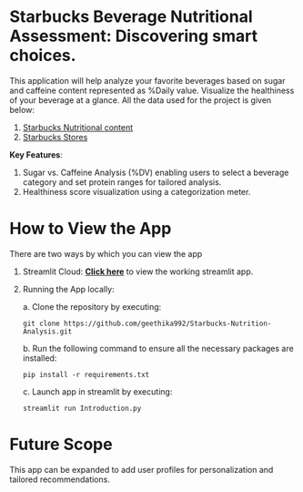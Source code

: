 # Starbucks Beverage Nutritional Assessment: Discovering smart choices.
This application will help analyze your favorite beverages based on sugar and caffeine content represented as %Daily value. 
Visualize the healthiness of your beverage at a glance. 
All the data used for the project is given below:
1. [Starbucks Nutritional content](https://stories.starbucks.com/uploads/2019/01/nutrition-1.pdf)
2. [Starbucks Stores](https://data.world/data-hut/starbucks-location-dataset)

**Key Features**:
1. Sugar vs. Caffeine Analysis (%DV) enabling users to select a beverage category and set protein ranges for tailored analysis.
2. Healthiness score visualization using a categorization meter.

# How to View the App

There are two ways by which you can view the app

 1. Streamlit Cloud: [**Click here**](https://starbucksbeveragehealth.streamlit.app/) to view the working streamlit app. 
 
 2. Running the App locally: 

    a. Clone the repository by executing:
       ```
       git clone https://github.com/geethika992/Starbucks-Nutrition-Analysis.git
       ```

    b. Run the following command to ensure all the necessary packages are installed:
       ``` 
       pip install -r requirements.txt
       ```
        
    c. Launch app in streamlit by executing:
       ```
       streamlit run Introduction.py
       ```


# Future Scope
This app can be expanded to add user profiles for personalization and tailored recommendations.
   
